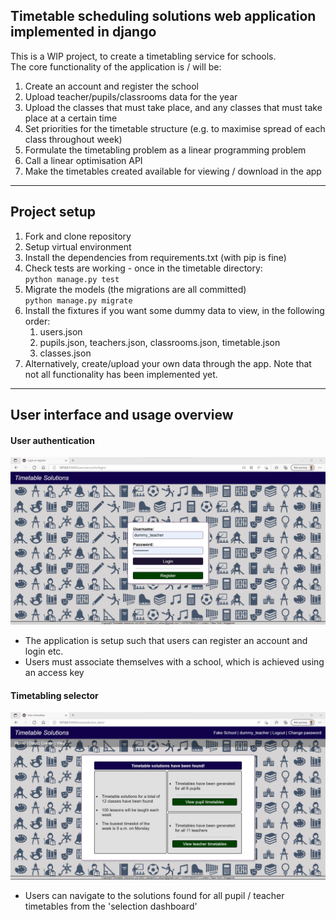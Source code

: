 <h2>Timetable scheduling solutions web application implemented in django</h2>

<p>
This is a WIP project, to create a timetabling service for schools.<br>
The core functionality of the application is / will be:
</p>
<ol>
    <li>Create an account and register the school</li>
    <li>Upload teacher/pupils/classrooms data for the year</li>
    <li>Upload the classes that must take place, and any classes that must take place at a certain time</li>
    <li>Set priorities for the timetable structure (e.g. to maximise spread of each class throughout week)</li>
    <li>Formulate the timetabling problem as a linear programming problem</li>
    <li>Call a linear optimisation API</li>
    <li>Make the timetables created available for viewing / download in the app</li>
</ol>

<hr>


<h2>Project setup</h2>
<ol>
    <li>Fork and clone repository</li>
    <li>Setup virtual environment</li>
    <li>Install the dependencies from requirements.txt (with pip is fine)</li>
    <li>
        Check tests are working - once in the timetable directory:<br>
        <code>python manage.py test</code>
    </li>
    <li>
        Migrate the models (the migrations are all committed)<br>
        <code>python manage.py migrate</code>
    </li>
    <li>Install the fixtures if you want some dummy data to view, in the following order:
        <ol>
            <li>users.json</li>
            <li>pupils.json, teachers.json, classrooms.json, timetable.json</li>
            <li>classes.json</li>
        </ol>
    </li>
    <li>
        Alternatively, create/upload your own data through the app. Note that not all functionality has been
        implemented yet.
    </li>
</ol>

<hr>

<h2>User interface and usage overview</h2>

<h4>User authentication</h4>
<img src="readme_screenshots/login.png" alt="Screenshot of the login page">
<ul>
    <li>The application is setup such that users can register an account and login etc.</li>
    <li>Users must associate themselves with a school, which is achieved using an access key</li>
</ul>

<h4>Timetabling selector</h4>
<img src="readme_screenshots/selection_dash.png" alt="Screenshot of selection dash">
<ul>
    <li>Users can navigate to the solutions found for all pupil / teacher timetables from the 'selection dashboard'</li>
</ul>

